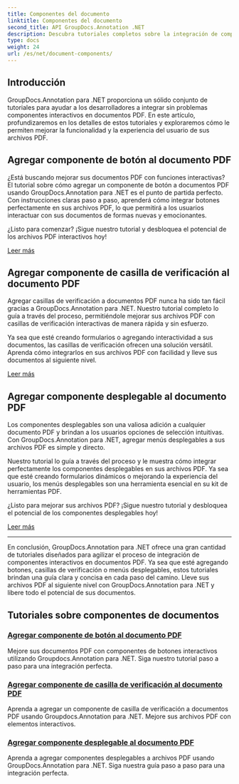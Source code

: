 ```yaml
---
title: Componentes del documento
linktitle: Componentes del documento
second_title: API GroupDocs.Annotation .NET
description: Descubra tutoriales completos sobre la integración de componentes interactivos como botones, casillas de verificación y menús desplegables en documentos PDF utilizando GroupDocs.Annotation .NET.
type: docs
weight: 24
url: /es/net/document-components/
---
```

## Introducción

GroupDocs.Annotation para .NET proporciona un sólido conjunto de tutoriales para ayudar a los desarrolladores a integrar sin problemas componentes interactivos en documentos PDF. En este artículo, profundizaremos en los detalles de estos tutoriales y exploraremos cómo le permiten mejorar la funcionalidad y la experiencia del usuario de sus archivos PDF.

## Agregar componente de botón al documento PDF

¿Está buscando mejorar sus documentos PDF con funciones interactivas? El tutorial sobre cómo agregar un componente de botón a documentos PDF usando GroupDocs.Annotation para .NET es el punto de partida perfecto. Con instrucciones claras paso a paso, aprenderá cómo integrar botones perfectamente en sus archivos PDF, lo que permitirá a los usuarios interactuar con sus documentos de formas nuevas y emocionantes.

¿Listo para comenzar? ¡Sigue nuestro tutorial y desbloquea el potencial de los archivos PDF interactivos hoy!

[Leer más](./add-button-component-to-pdf/)

## Agregar componente de casilla de verificación al documento PDF

Agregar casillas de verificación a documentos PDF nunca ha sido tan fácil gracias a GroupDocs.Annotation para .NET. Nuestro tutorial completo lo guía a través del proceso, permitiéndole mejorar sus archivos PDF con casillas de verificación interactivas de manera rápida y sin esfuerzo.

Ya sea que esté creando formularios o agregando interactividad a sus documentos, las casillas de verificación ofrecen una solución versátil. Aprenda cómo integrarlos en sus archivos PDF con facilidad y lleve sus documentos al siguiente nivel.

[Leer más](./add-checkbox-component-to-pdf/)

## Agregar componente desplegable al documento PDF

Los componentes desplegables son una valiosa adición a cualquier documento PDF y brindan a los usuarios opciones de selección intuitivas. Con GroupDocs.Annotation para .NET, agregar menús desplegables a sus archivos PDF es simple y directo.

Nuestro tutorial lo guía a través del proceso y le muestra cómo integrar perfectamente los componentes desplegables en sus archivos PDF. Ya sea que esté creando formularios dinámicos o mejorando la experiencia del usuario, los menús desplegables son una herramienta esencial en su kit de herramientas PDF.

¿Listo para mejorar sus archivos PDF? ¡Sigue nuestro tutorial y desbloquea el potencial de los componentes desplegables hoy!

[Leer más](./add-dropdown-component-to-pdf/)

---

En conclusión, GroupDocs.Annotation para .NET ofrece una gran cantidad de tutoriales diseñados para agilizar el proceso de integración de componentes interactivos en documentos PDF. Ya sea que esté agregando botones, casillas de verificación o menús desplegables, estos tutoriales brindan una guía clara y concisa en cada paso del camino. Lleve sus archivos PDF al siguiente nivel con GroupDocs.Annotation para .NET y libere todo el potencial de sus documentos.
## Tutoriales sobre componentes de documentos
### [Agregar componente de botón al documento PDF](./add-button-component-to-pdf/)
Mejore sus documentos PDF con componentes de botones interactivos utilizando Groupdocs.Annotation para .NET. Siga nuestro tutorial paso a paso para una integración perfecta.
### [Agregar componente de casilla de verificación al documento PDF](./add-checkbox-component-to-pdf/)
Aprenda a agregar un componente de casilla de verificación a documentos PDF usando Groupdocs.Annotation para .NET. Mejore sus archivos PDF con elementos interactivos.
### [Agregar componente desplegable al documento PDF](./add-dropdown-component-to-pdf/)
Aprenda a agregar componentes desplegables a archivos PDF usando GroupDocs.Annotation para .NET. Siga nuestra guía paso a paso para una integración perfecta.
